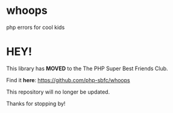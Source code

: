 # whoops
php errors for cool kids

# HEY!
This library has **MOVED** to the The PHP Super Best Friends Club.

Find it **here**: https://github.com/php-sbfc/whoops

This repository will no longer be updated.

Thanks for stopping by!
